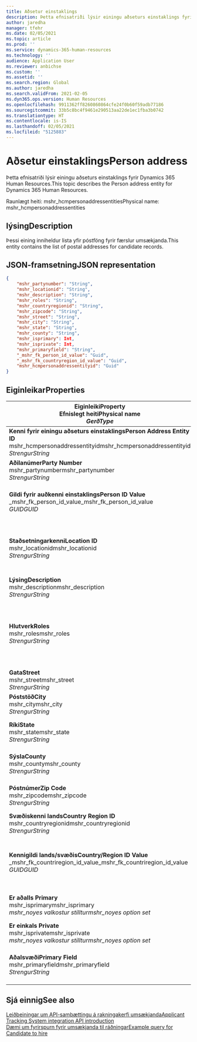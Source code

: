 ```yaml
---
title: Aðsetur einstaklings
description: Þetta efnisatriði lýsir einingu aðseturs einstaklings fyrir Dynamics 365 Human Resources.
author: jaredha
manager: tfehr
ms.date: 02/05/2021
ms.topic: article
ms.prod: ''
ms.service: dynamics-365-human-resources
ms.technology: ''
audience: Application User
ms.reviewer: anbichse
ms.custom: ''
ms.assetid: ''
ms.search.region: Global
ms.author: jaredha
ms.search.validFrom: 2021-02-05
ms.dyn365.ops.version: Human Resources
ms.openlocfilehash: 9911362ff8260860864cfe24f0b60f59adb77186
ms.sourcegitcommit: 33b5c8bc4f9461e290513aa22de1ec1fba3b0742
ms.translationtype: HT
ms.contentlocale: is-IS
ms.lasthandoff: 02/05/2021
ms.locfileid: "5125883"
---
```

# <a name="person-address"></a><span data-ttu-id="101b5-103">Aðsetur einstaklings</span><span class="sxs-lookup"><span data-stu-id="101b5-103">Person address</span></span>

<span data-ttu-id="101b5-104">Þetta efnisatriði lýsir einingu aðseturs einstaklings fyrir Dynamics 365 Human Resources.</span><span class="sxs-lookup"><span data-stu-id="101b5-104">This topic describes the Person address entity for Dynamics 365 Human Resources.</span></span>

<span data-ttu-id="101b5-105">Raunlægt heiti: mshr_hcmpersonaddressentities</span><span class="sxs-lookup"><span data-stu-id="101b5-105">Physical name: mshr_hcmpersonaddressentities</span></span>

## <a name="description"></a><span data-ttu-id="101b5-106">lýsing</span><span class="sxs-lookup"><span data-stu-id="101b5-106">Description</span></span>

<span data-ttu-id="101b5-107">Þessi eining inniheldur lista yfir póstföng fyrir færslur umsækjanda.</span><span class="sxs-lookup"><span data-stu-id="101b5-107">This entity contains the list of postal addresses for candidate records.</span></span>

## <a name="json-representation"></a><span data-ttu-id="101b5-108">JSON-framsetning</span><span class="sxs-lookup"><span data-stu-id="101b5-108">JSON representation</span></span>

```json
{
    "mshr_partynumber": "String",
    "mshr_locationid": "String",
    "mshr_description": "String",
    "mshr_roles": "String",
    "mshr_countryregionid": "String",
    "mshr_zipcode": "String",
    "mshr_street": "String",
    "mshr_city": "String",
    "mshr_state": "String",
    "mshr_county": "String",
    "mshr_isprimary": Int,
    "mshr_isprivate": Int,
    "mshr_primaryfield": "String",
    "_mshr_fk_person_id_value": "Guid",
    "_mshr_fk_countryregion_id_value": "Guid",
    "mshr_hcmpersonaddressentityid": "Guid"
}
```

## <a name="properties"></a><span data-ttu-id="101b5-109">Eiginleikar</span><span class="sxs-lookup"><span data-stu-id="101b5-109">Properties</span></span>

| <span data-ttu-id="101b5-110">Eiginleiki</span><span class="sxs-lookup"><span data-stu-id="101b5-110">Property</span></span><br><span data-ttu-id="101b5-111">**Efnislegt heiti**</span><span class="sxs-lookup"><span data-stu-id="101b5-111">**Physical name**</span></span><br><span data-ttu-id="101b5-112">**_Gerð_**</span><span class="sxs-lookup"><span data-stu-id="101b5-112">**_Type_**</span></span> | <span data-ttu-id="101b5-113">Nota</span><span class="sxs-lookup"><span data-stu-id="101b5-113">Use</span></span> | <span data-ttu-id="101b5-114">lýsing</span><span class="sxs-lookup"><span data-stu-id="101b5-114">Description</span></span> |
| --- | --- | --- |
| <span data-ttu-id="101b5-115">**Kenni fyrir einingu aðseturs einstaklings**</span><span class="sxs-lookup"><span data-stu-id="101b5-115">**Person Address Entity ID**</span></span><br><span data-ttu-id="101b5-116">mshr_hcmpersonaddressentityid</span><span class="sxs-lookup"><span data-stu-id="101b5-116">mshr_hcmpersonaddressentityid</span></span><br><span data-ttu-id="101b5-117">*Strengur*</span><span class="sxs-lookup"><span data-stu-id="101b5-117">*String*</span></span> | <span data-ttu-id="101b5-118">Lesa eingöngu</span><span class="sxs-lookup"><span data-stu-id="101b5-118">Read-only</span></span><br><span data-ttu-id="101b5-119">Krafa</span><span class="sxs-lookup"><span data-stu-id="101b5-119">Required</span></span> | <span data-ttu-id="101b5-120">Kerfismyndað einkvæmt kenni fyrir færslueininguna.</span><span class="sxs-lookup"><span data-stu-id="101b5-120">System-generated unique identifier for the entity record.</span></span> |
| <span data-ttu-id="101b5-121">**Aðilanúmer**</span><span class="sxs-lookup"><span data-stu-id="101b5-121">**Party Number**</span></span><br><span data-ttu-id="101b5-122">mshr_partynumber</span><span class="sxs-lookup"><span data-stu-id="101b5-122">mshr_partynumber</span></span><br><span data-ttu-id="101b5-123">*Strengur*</span><span class="sxs-lookup"><span data-stu-id="101b5-123">*String*</span></span> | <span data-ttu-id="101b5-124">Lesa/skrifa</span><span class="sxs-lookup"><span data-stu-id="101b5-124">Read/write</span></span><br><span data-ttu-id="101b5-125">Krafa</span><span class="sxs-lookup"><span data-stu-id="101b5-125">Required</span></span> | <span data-ttu-id="101b5-126">Kenni fyrir færslu tengds aðila (einstaklings).</span><span class="sxs-lookup"><span data-stu-id="101b5-126">The ID of the associated party (person) record.</span></span> |
| <span data-ttu-id="101b5-127">**Gildi fyrir auðkenni einstaklings**</span><span class="sxs-lookup"><span data-stu-id="101b5-127">**Person ID Value**</span></span><br><span data-ttu-id="101b5-128">_mshr_fk_person_id_value</span><span class="sxs-lookup"><span data-stu-id="101b5-128">_mshr_fk_person_id_value</span></span><br><span data-ttu-id="101b5-129">*GUID*</span><span class="sxs-lookup"><span data-stu-id="101b5-129">*GUID*</span></span> | <span data-ttu-id="101b5-130">Lesa eingöngu</span><span class="sxs-lookup"><span data-stu-id="101b5-130">Read-only</span></span><br><span data-ttu-id="101b5-131">Krafa</span><span class="sxs-lookup"><span data-stu-id="101b5-131">Required</span></span><br><span data-ttu-id="101b5-132">Framandlykill: mshr_dirpersonentityid of mshr_dirpersonentity</span><span class="sxs-lookup"><span data-stu-id="101b5-132">Foreign key: mshr_dirpersonentityid of mshr_dirpersonentity</span></span> | <span data-ttu-id="101b5-133">Kerfismynduð kenni fyrir færslueiningu aðila (einstaklings).</span><span class="sxs-lookup"><span data-stu-id="101b5-133">The system-generated identifier of the party (person) entity record.</span></span> |
| <span data-ttu-id="101b5-134">**Staðsetningarkenni**</span><span class="sxs-lookup"><span data-stu-id="101b5-134">**Location ID**</span></span><br><span data-ttu-id="101b5-135">mshr_locationid</span><span class="sxs-lookup"><span data-stu-id="101b5-135">mshr_locationid</span></span><br><span data-ttu-id="101b5-136">*Strengur*</span><span class="sxs-lookup"><span data-stu-id="101b5-136">*String*</span></span> | <span data-ttu-id="101b5-137">Lesa/skrifa</span><span class="sxs-lookup"><span data-stu-id="101b5-137">Read/write</span></span><br><span data-ttu-id="101b5-138">Krafa</span><span class="sxs-lookup"><span data-stu-id="101b5-138">Required</span></span> | <span data-ttu-id="101b5-139">Staðsetningarkenni aðsetursfærslunnar.</span><span class="sxs-lookup"><span data-stu-id="101b5-139">The location ID of the address record.</span></span> <span data-ttu-id="101b5-140">Setja upp í einingu mshr_logisticspostaladdresslocationcdsentity.</span><span class="sxs-lookup"><span data-stu-id="101b5-140">Set up in mshr_logisticspostaladdresslocationcdsentity entity.</span></span> |
| <span data-ttu-id="101b5-141">**Lýsing**</span><span class="sxs-lookup"><span data-stu-id="101b5-141">**Description**</span></span><br><span data-ttu-id="101b5-142">mshr_description</span><span class="sxs-lookup"><span data-stu-id="101b5-142">mshr_description</span></span><br><span data-ttu-id="101b5-143">*Strengur*</span><span class="sxs-lookup"><span data-stu-id="101b5-143">*String*</span></span> | <span data-ttu-id="101b5-144">Lesa/skrifa</span><span class="sxs-lookup"><span data-stu-id="101b5-144">Read/write</span></span><br><span data-ttu-id="101b5-145">Krafa</span><span class="sxs-lookup"><span data-stu-id="101b5-145">Required</span></span> | <span data-ttu-id="101b5-146">Lýsing á aðsetri umsækjanda.</span><span class="sxs-lookup"><span data-stu-id="101b5-146">A description of the candidate’s address.</span></span> |
| <span data-ttu-id="101b5-147">**Hlutverk**</span><span class="sxs-lookup"><span data-stu-id="101b5-147">**Roles**</span></span><br><span data-ttu-id="101b5-148">mshr_roles</span><span class="sxs-lookup"><span data-stu-id="101b5-148">mshr_roles</span></span><br><span data-ttu-id="101b5-149">*Strengur*</span><span class="sxs-lookup"><span data-stu-id="101b5-149">*String*</span></span> | <span data-ttu-id="101b5-150">Lesa/skrifa</span><span class="sxs-lookup"><span data-stu-id="101b5-150">Read/write</span></span><br><span data-ttu-id="101b5-151">Krafa</span><span class="sxs-lookup"><span data-stu-id="101b5-151">Required</span></span> | <span data-ttu-id="101b5-152">Hlutverk sem úthlutað er á þetta aðsetur.</span><span class="sxs-lookup"><span data-stu-id="101b5-152">The roles assigned for this address.</span></span> <span data-ttu-id="101b5-153">Hægt er að úthluta fleiri en einu hlutverki.</span><span class="sxs-lookup"><span data-stu-id="101b5-153">More than one role can be assigned.</span></span> <span data-ttu-id="101b5-154">Hvert hlutverk ætti að vera aðskilið með semíkommu.</span><span class="sxs-lookup"><span data-stu-id="101b5-154">Each role should be separated by a semicolon.</span></span> <span data-ttu-id="101b5-155">Gild gildi í einingunni mshr_logisticslocationroleentity.</span><span class="sxs-lookup"><span data-stu-id="101b5-155">Valid values contained in the mshr_logisticslocationroleentity entity.</span></span> |
| <span data-ttu-id="101b5-156">**Gata**</span><span class="sxs-lookup"><span data-stu-id="101b5-156">**Street**</span></span><br><span data-ttu-id="101b5-157">mshr_street</span><span class="sxs-lookup"><span data-stu-id="101b5-157">mshr_street</span></span><br><span data-ttu-id="101b5-158">*Strengur*</span><span class="sxs-lookup"><span data-stu-id="101b5-158">*String*</span></span> | <span data-ttu-id="101b5-159">Lesa/skrifa</span><span class="sxs-lookup"><span data-stu-id="101b5-159">Read/write</span></span><br><span data-ttu-id="101b5-160">Valfrjálst</span><span class="sxs-lookup"><span data-stu-id="101b5-160">Optional</span></span> | <span data-ttu-id="101b5-161">Er götunúmer.</span><span class="sxs-lookup"><span data-stu-id="101b5-161">The street number.</span></span> |
| <span data-ttu-id="101b5-162">**Póststöð**</span><span class="sxs-lookup"><span data-stu-id="101b5-162">**City**</span></span><br><span data-ttu-id="101b5-163">mshr_city</span><span class="sxs-lookup"><span data-stu-id="101b5-163">mshr_city</span></span><br><span data-ttu-id="101b5-164">*Strengur*</span><span class="sxs-lookup"><span data-stu-id="101b5-164">*String*</span></span> | <span data-ttu-id="101b5-165">Lesa/skrifa</span><span class="sxs-lookup"><span data-stu-id="101b5-165">Read/write</span></span><br><span data-ttu-id="101b5-166">Valfrjálst</span><span class="sxs-lookup"><span data-stu-id="101b5-166">Optional</span></span> | <span data-ttu-id="101b5-167">Borg aðsetursins.</span><span class="sxs-lookup"><span data-stu-id="101b5-167">The city of the address.</span></span> <span data-ttu-id="101b5-168">Setja upp í einingu mshr_logisticsaddresscityentity.</span><span class="sxs-lookup"><span data-stu-id="101b5-168">Set up in mshr_logisticsaddresscityentity entity.</span></span> |
| <span data-ttu-id="101b5-169">**Ríki**</span><span class="sxs-lookup"><span data-stu-id="101b5-169">**State**</span></span><br><span data-ttu-id="101b5-170">mshr_state</span><span class="sxs-lookup"><span data-stu-id="101b5-170">mshr_state</span></span><br><span data-ttu-id="101b5-171">*Strengur*</span><span class="sxs-lookup"><span data-stu-id="101b5-171">*String*</span></span> | <span data-ttu-id="101b5-172">Lesa/skrifa</span><span class="sxs-lookup"><span data-stu-id="101b5-172">Read/write</span></span><br><span data-ttu-id="101b5-173">Valfrjálst</span><span class="sxs-lookup"><span data-stu-id="101b5-173">Optional</span></span> | <span data-ttu-id="101b5-174">Ríki fyrir aðsetrið.</span><span class="sxs-lookup"><span data-stu-id="101b5-174">The state of the address.</span></span> <span data-ttu-id="101b5-175">Setja upp í einingu mshr_logisticsaddressstateentity.</span><span class="sxs-lookup"><span data-stu-id="101b5-175">Set up in mshr_logisticsaddressstateentity entity.</span></span> |
| <span data-ttu-id="101b5-176">**Sýsla**</span><span class="sxs-lookup"><span data-stu-id="101b5-176">**County**</span></span><br><span data-ttu-id="101b5-177">mshr_county</span><span class="sxs-lookup"><span data-stu-id="101b5-177">mshr_county</span></span><br><span data-ttu-id="101b5-178">*Strengur*</span><span class="sxs-lookup"><span data-stu-id="101b5-178">*String*</span></span> | <span data-ttu-id="101b5-179">Lesa/skrifa</span><span class="sxs-lookup"><span data-stu-id="101b5-179">Read/write</span></span><br><span data-ttu-id="101b5-180">Valfrjálst</span><span class="sxs-lookup"><span data-stu-id="101b5-180">Optional</span></span> | <span data-ttu-id="101b5-181">Sýsla fyrir aðsetrið.</span><span class="sxs-lookup"><span data-stu-id="101b5-181">The county of the address.</span></span> <span data-ttu-id="101b5-182">Setja upp í einingu mshr_logisticsaddresscountyentity.</span><span class="sxs-lookup"><span data-stu-id="101b5-182">Set up in mshr_logisticsaddresscountyentity entity.</span></span> |
| <span data-ttu-id="101b5-183">**Póstnúmer**</span><span class="sxs-lookup"><span data-stu-id="101b5-183">**Zip Code**</span></span><br><span data-ttu-id="101b5-184">mshr_zipcode</span><span class="sxs-lookup"><span data-stu-id="101b5-184">mshr_zipcode</span></span><br><span data-ttu-id="101b5-185">*Strengur*</span><span class="sxs-lookup"><span data-stu-id="101b5-185">*String*</span></span> | <span data-ttu-id="101b5-186">Lesa/skrifa</span><span class="sxs-lookup"><span data-stu-id="101b5-186">Read/write</span></span><br><span data-ttu-id="101b5-187">Valfrjálst</span><span class="sxs-lookup"><span data-stu-id="101b5-187">Optional</span></span> | <span data-ttu-id="101b5-188">Póstnúmer fyrir aðsetrið.</span><span class="sxs-lookup"><span data-stu-id="101b5-188">The zip/postal code of the address.</span></span> <span data-ttu-id="101b5-189">Setja upp í einingu mshr_logisticsaddresspostalcodeentity.</span><span class="sxs-lookup"><span data-stu-id="101b5-189">Set up in mshr_logisticsaddresspostalcodeentity entity.</span></span> |
| <span data-ttu-id="101b5-190">**Svæðiskenni lands**</span><span class="sxs-lookup"><span data-stu-id="101b5-190">**Country Region ID**</span></span><br><span data-ttu-id="101b5-191">mshr_countryregionid</span><span class="sxs-lookup"><span data-stu-id="101b5-191">mshr_countryregionid</span></span><br><span data-ttu-id="101b5-192">*Strengur*</span><span class="sxs-lookup"><span data-stu-id="101b5-192">*String*</span></span> | <span data-ttu-id="101b5-193">Lesa/skrifa</span><span class="sxs-lookup"><span data-stu-id="101b5-193">Read/write</span></span><br><span data-ttu-id="101b5-194">Valfrjálst</span><span class="sxs-lookup"><span data-stu-id="101b5-194">Optional</span></span> | <span data-ttu-id="101b5-195">Land eða svæði aðsetursins.</span><span class="sxs-lookup"><span data-stu-id="101b5-195">The country or region of the address.</span></span> |
| <span data-ttu-id="101b5-196">**Kennigildi lands/svæðis**</span><span class="sxs-lookup"><span data-stu-id="101b5-196">**Country/Region ID Value**</span></span><br><span data-ttu-id="101b5-197">_mshr_fk_countriregion_id_value</span><span class="sxs-lookup"><span data-stu-id="101b5-197">_mshr_fk_countriregion_id_value</span></span><br><span data-ttu-id="101b5-198">*GUID*</span><span class="sxs-lookup"><span data-stu-id="101b5-198">*GUID*</span></span> | <span data-ttu-id="101b5-199">Lesa eingöngu</span><span class="sxs-lookup"><span data-stu-id="101b5-199">Read-only</span></span><br><span data-ttu-id="101b5-200">Valfrjálst</span><span class="sxs-lookup"><span data-stu-id="101b5-200">Optional</span></span><br><span data-ttu-id="101b5-201">Framandlykill: mshr_logisticaddresscountryregionentityid of mshr_logisticsaddresscountryregionentity</span><span class="sxs-lookup"><span data-stu-id="101b5-201">Foreign key: mshr_logisticaddresscountryregionentityid of mshr_logisticsaddresscountryregionentity</span></span> | <span data-ttu-id="101b5-202">Kerfismyndað einkvæmt kenni lands/svæðis aðsetursins.</span><span class="sxs-lookup"><span data-stu-id="101b5-202">System-generated unique identifier of the country/region of the address.</span></span> |
| <span data-ttu-id="101b5-203">**Er aðal**</span><span class="sxs-lookup"><span data-stu-id="101b5-203">**Is Primary**</span></span><br><span data-ttu-id="101b5-204">mshr_isprimary</span><span class="sxs-lookup"><span data-stu-id="101b5-204">mshr_isprimary</span></span><br><span data-ttu-id="101b5-205">*mshr_noyes valkostur stilltur*</span><span class="sxs-lookup"><span data-stu-id="101b5-205">*mshr_noyes option set*</span></span> | <span data-ttu-id="101b5-206">Lesa/skrifa</span><span class="sxs-lookup"><span data-stu-id="101b5-206">Read/write</span></span><br><span data-ttu-id="101b5-207">Krafa</span><span class="sxs-lookup"><span data-stu-id="101b5-207">Required</span></span> | <span data-ttu-id="101b5-208">Segir til um hvort þetta aðsetur er aðalaðsetur einstaklings fyrir skilgreinda hlutverkið.</span><span class="sxs-lookup"><span data-stu-id="101b5-208">Identifies whether this address is the primary address for the person of the defined role.</span></span> |
| <span data-ttu-id="101b5-209">**Er einka**</span><span class="sxs-lookup"><span data-stu-id="101b5-209">**Is Private**</span></span><br><span data-ttu-id="101b5-210">mshr_isprivate</span><span class="sxs-lookup"><span data-stu-id="101b5-210">mshr_isprivate</span></span><br><span data-ttu-id="101b5-211">*mshr_noyes valkostur stilltur*</span><span class="sxs-lookup"><span data-stu-id="101b5-211">*mshr_noyes option set*</span></span> | <span data-ttu-id="101b5-212">Lesa/skrifa</span><span class="sxs-lookup"><span data-stu-id="101b5-212">Read/write</span></span><br><span data-ttu-id="101b5-213">Krafa</span><span class="sxs-lookup"><span data-stu-id="101b5-213">Required</span></span> | <span data-ttu-id="101b5-214">Segir til um hvort þetta aðsetur er einkaaðsetur einstaklingsins.</span><span class="sxs-lookup"><span data-stu-id="101b5-214">Identifies whether this address is a private address for the person.</span></span> |
| <span data-ttu-id="101b5-215">**Aðalsvæði**</span><span class="sxs-lookup"><span data-stu-id="101b5-215">**Primary Field**</span></span><br><span data-ttu-id="101b5-216">mshr_primaryfield</span><span class="sxs-lookup"><span data-stu-id="101b5-216">mshr_primaryfield</span></span><br><span data-ttu-id="101b5-217">*Strengur*</span><span class="sxs-lookup"><span data-stu-id="101b5-217">*String*</span></span> | <span data-ttu-id="101b5-218">Lesa eingöngu</span><span class="sxs-lookup"><span data-stu-id="101b5-218">Read-only</span></span><br><span data-ttu-id="101b5-219">Krafa</span><span class="sxs-lookup"><span data-stu-id="101b5-219">Required</span></span> | <span data-ttu-id="101b5-220">Svæði notað sem aðalkennimerki einingafærslu.</span><span class="sxs-lookup"><span data-stu-id="101b5-220">Field used as a primary identifier of the entity record.</span></span> <span data-ttu-id="101b5-221">Samsetning aðilanúmers og staðsetningarkennis.</span><span class="sxs-lookup"><span data-stu-id="101b5-221">Combination of party number and location ID.</span></span> |

## <a name="see-also"></a><span data-ttu-id="101b5-222">Sjá einnig</span><span class="sxs-lookup"><span data-stu-id="101b5-222">See also</span></span>

[<span data-ttu-id="101b5-223">Leiðbeiningar um API-samþættingu á rakningakerfi umsækjanda</span><span class="sxs-lookup"><span data-stu-id="101b5-223">Applicant Tracking System integration API introduction</span></span>](hr-admin-integration-ats-api-introduction.md)<br>
[<span data-ttu-id="101b5-224">Dæmi um fyrirspurn fyrir umsækjanda til ráðningar</span><span class="sxs-lookup"><span data-stu-id="101b5-224">Example query for Candidate to hire</span></span>](hr-admin-integration-ats-api-candidate-to-hire-example-query.md)

